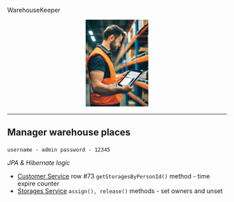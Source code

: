 WarehouseKeeper
<p align="center">
  <img src="images/project WarehouseKeeperApp.jpg" alt="Your Image" height="200" />
</p>

-----
Manager warehouse places
----
`username - admin
password - 12345`

_JPA & Hibernate logic_ 
* [Customer Service](https://github.com/DmytroPomyluiko/WarehouseKeeper/blob/master/demo/src/main/java/com/warehousekeeper/root/services/CustomersService.java) 
  row #73 `getStoragesByPersonId()` method - time expire counter
* [Storages Service](https://github.com/DmytroPomyluiko/WarehouseKeeper/blob/master/demo/src/main/java/com/warehousekeeper/root/services/StoragesService.java)
  `assign(), release()` methods - set owners and unset 